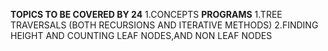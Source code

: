 **TOPICS TO BE COVERED BY 24**
1.CONCEPTS
**PROGRAMS**
1.TREE TRAVERSALS (BOTH RECURSIONS AND ITERATIVE METHODS)
2.FINDING HEIGHT AND COUNTING LEAF NODES,AND NON LEAF NODES



